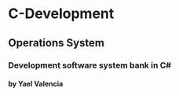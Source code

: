 # C-Development
## Operations System 
### Development software system bank in C#
#### by Yael Valencia

